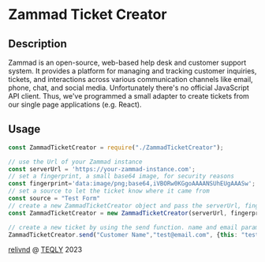 # Zammad Ticket Creator
## Description
Zammad is an open-source, web-based help desk and customer support system. It provides a platform for managing and tracking customer inquiries, tickets, and interactions across various communication channels like email, phone, chat, and social media.
Unfortunately there's no official JavaScript API client. Thus, we've programmed a small adapter to create tickets from our single page applications (e.g. React).

## Usage
```javascript
const ZammadTicketCreator = require("./ZammadTicketCreator");

// use the Url of your Zammad instance
const serverUrl = 'https://your-zammad-instance.com';
// set a fingerprint, a small base64 image, for security reasons
const fingerprint='data:image/png;base64,iVBORw0KGgoAAAANSUhEUgAAASw';
// set a source to let the ticket know where it came from
const source = "Test Form"
// create a new ZammadTicketCreator object and pass the serverUrl, fingerprint and source
const ZammadTicketCreator = new ZammadTicketCreator(serverUrl, fingerprint, source)

// create a new ticket by using the send function. name and email parameter should match 
ZammadTicketCreator.send("Customer Name","test@email.com", {this: "test"})
```

[relivnd](mailto:tobias@teqly.ch) @ [TEQLY](https://teqly.ch/) 2023